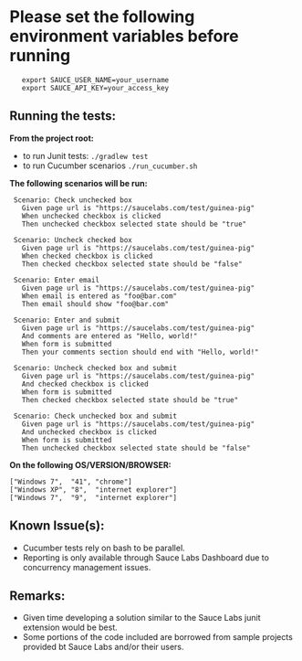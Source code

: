 # Please set the following environment variables before running
 ```
 	export SAUCE_USER_NAME=your_username
 	export SAUCE_API_KEY=your_access_key
 ```

## Running the tests:

**From the project root:**
* to run Junit tests: ```./gradlew test```
* to run Cucumber scenarios ```./run_cucumber.sh```


**The following scenarios will be run:**

```
 Scenario: Check unchecked box
   Given page url is "https://saucelabs.com/test/guinea-pig"
   When unchecked checkbox is clicked
   Then unchecked checkbox selected state should be "true"

 Scenario: Uncheck checked box
   Given page url is "https://saucelabs.com/test/guinea-pig"
   When checked checkbox is clicked
   Then checked checkbox selected state should be "false"

 Scenario: Enter email
   Given page url is "https://saucelabs.com/test/guinea-pig"
   When email is entered as "foo@bar.com"
   Then email should show "foo@bar.com"

 Scenario: Enter and submit
   Given page url is "https://saucelabs.com/test/guinea-pig"
   And comments are entered as "Hello, world!"
   When form is submitted
   Then your comments section should end with "Hello, world!"

 Scenario: Uncheck checked box and submit
   Given page url is "https://saucelabs.com/test/guinea-pig"
   And checked checkbox is clicked
   When form is submitted
   Then checked checkbox selected state should be "true"

 Scenario: Check unchecked box and submit
   Given page url is "https://saucelabs.com/test/guinea-pig"
   And unchecked checkbox is clicked
   When form is submitted
   Then unchecked checkbox selected state should be "false"
```

**On the following OS/VERSION/BROWSER:**

```
["Windows 7",  "41", "chrome"]
["Windows XP", "8",  "internet explorer"]
["Windows 7",  "9",  "internet explorer"]
```



## Known Issue(s):

* Cucumber tests rely on bash to be parallel.
* Reporting is only available through Sauce Labs Dashboard due to concurrency management issues.

## Remarks:

* Given time developing a solution similar to the Sauce Labs junit extension would be best.
* Some portions of the code included are borrowed from sample projects provided bt Sauce Labs and/or their users.